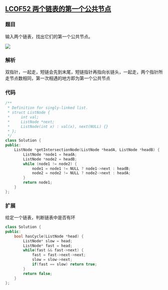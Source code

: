 ## [LCOF52 两个链表的第一个公共节点](https://leetcode-cn.com/problems/liang-ge-lian-biao-de-di-yi-ge-gong-gong-jie-dian-lcof/)

### 题目

输入两个链表，找出它们的第一个公共节点。

![](https://assets.leetcode-cn.com/aliyun-lc-upload/uploads/2018/12/14/160_statement.png)

### 解析

双指针，一起走，短链会先到末尾，短链指针再指向长链头，一起走，两个指针所走节点数相同，第一次相遇的地方即为第一个公共节点

### 代码

```C++
/**
 * Definition for singly-linked list.
 * struct ListNode {
 *     int val;
 *     ListNode *next;
 *     ListNode(int x) : val(x), next(NULL) {}
 * };
 */
class Solution {
public:
    ListNode *getIntersectionNode(ListNode *headA, ListNode *headB) {
        ListNode *node1 = headA;
        ListNode *node2 = headB;
        while (node1 != node2) {
            node1 = node1 != NULL ? node1->next : headB;
            node2 = node2 != NULL ? node2->next : headA;
        }
        return node1;
    }
};
```

### 扩展

给定一个链表，判断链表中是否有环

```C++
class Solution {
public:
    bool hasCycle(ListNode *head) {
        ListNode* slow = head;
        ListNode* fast = head;
        while(fast && fast->next) {
            fast = fast->next->next;
            slow = slow->next;
            if(fast == slow) return true;
        }
        return false;
    }
};
```

